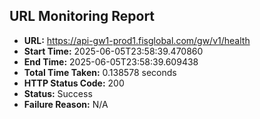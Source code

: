 ## URL Monitoring Report

- **URL:** https://api-gw1-prod1.fisglobal.com/gw/v1/health
- **Start Time:** 2025-06-05T23:58:39.470860
- **End Time:** 2025-06-05T23:58:39.609438
- **Total Time Taken:** 0.138578 seconds
- **HTTP Status Code:** 200
- **Status:** Success
- **Failure Reason:** N/A
